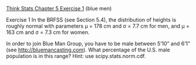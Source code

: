 [Think Stats Chapter 5 Exercise 1](http://greenteapress.com/thinkstats2/html/thinkstats2006.html#toc50) (blue men)

Exercise 1   In the BRFSS (see Section 5.4), the distribution of heights is roughly normal with parameters µ = 178 cm and σ = 7.7 cm for men, and µ = 163 cm and σ = 7.3 cm for women.

In order to join Blue Man Group, you have to be male between 5’10” and 6’1” (see http://bluemancasting.com). What percentage of the U.S. male population is in this range? Hint: use scipy.stats.norm.cdf. 

